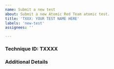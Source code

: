 ```yaml
---
name: Submit a new test
about: Submit a new Atomic Red Team atomic test.
title: 'TXXX: YOUR TEST NAME HERE'
labels: 'new-test'
assignees: ''

---
```


### Technique ID: TXXXX

### Additional Details
<!---
Anything you'd like to share or explain that isn't represented in the contents of the YAML-based test definition. 
-->
